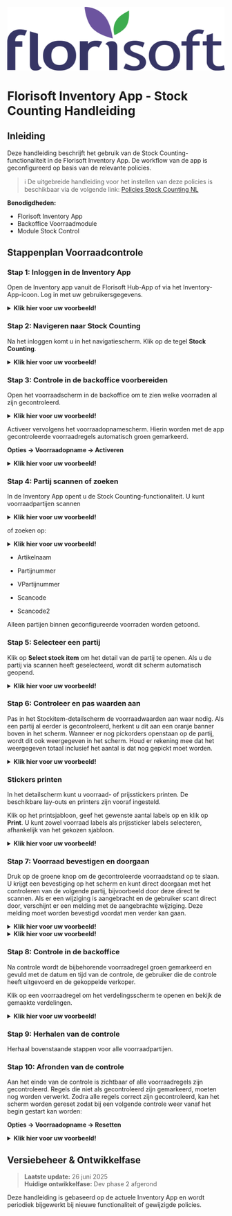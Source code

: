 ![Florisoft logo](https://raw.githubusercontent.com/florisoft/User.Manuals/main/fslogo.png)

# Florisoft Inventory App - Stock Counting Handleiding

## Inleiding

Deze handleiding beschrijft het gebruik van de Stock Counting-functionaliteit in de Florisoft Inventory App. De workflow van de app is geconfigureerd op basis van de relevante policies.

> ℹ️ De uitgebreide handleiding voor het instellen van deze policies is beschikbaar via de volgende link: [Policies Stock Counting NL](https://github.com/florisoft/User.Manuals/blob/main/CLOUD%20APPLICATIONS/Inventory%20App/Stock%20Counting/Policies%20Stock%20Counting%20NL.md)

**Benodigdheden:**

- Florisoft Inventory App
- Backoffice Voorraadmodule
- Module Stock Control

## Stappenplan Voorraadcontrole

### Stap 1: Inloggen in de Inventory App

Open de Inventory app vanuit de Florisoft Hub-App of via het Inventory-App-icoon. Log in met uw gebruikersgegevens. 

<details><summary><b>Klik hier voor uw voorbeeld!</b></summary><img src="Media/Doorloop/1.png"></details>

### Stap 2: Navigeren naar Stock Counting

Na het inloggen komt u in het navigatiescherm. Klik op de tegel **Stock Counting**.

<details><summary><b>Klik hier voor uw voorbeeld!</b></summary><img src="Media/Doorloop/2.png"></details>

### Stap 3: Controle in de backoffice voorbereiden

Open het voorraadscherm in de backoffice om te zien welke voorraden al zijn gecontroleerd.

<details><summary><b>Klik hier voor uw voorbeeld!</b></summary><img src="Media/Doorloop/3.png"></details>

Activeer vervolgens het voorraadopnamescherm. Hierin worden met de app gecontroleerde voorraadregels automatisch groen gemarkeerd.

**Opties → Voorraadopname → Activeren**

<details><summary><b>Klik hier voor uw voorbeeld!</b></summary><img src="Media/Doorloop/4A.png"></details>

### Stap 4: Partij scannen of zoeken

In de Inventory App opent u de Stock Counting-functionaliteit. U kunt voorraadpartijen scannen

<details><summary><b>Klik hier voor uw voorbeeld!</b></summary><img src="Media/Doorloop/4B.png"></details>

of zoeken op:

<details><summary><b>Klik hier voor uw voorbeeld!</b></summary><img src="Media/Doorloop/5.png"></details>

- Artikelnaam
    
- Partijnummer
    
- VPartijnummer
    
- Scancode
    
- Scancode2
    

Alleen partijen binnen geconfigureerde voorraden worden getoond.

### Stap 5: Selecteer een partij

Klik op **Select stock item** om het detail van de partij te openen. Als u de partij via scannen heeft geselecteerd, wordt dit scherm automatisch geopend.

<details><summary><b>Klik hier voor uw voorbeeld!</b></summary><img src="Media/Doorloop/6.png"></details>

### Stap 6: Controleer en pas waarden aan

Pas in het Stockitem-detailscherm de voorraadwaarden aan waar nodig. Als een partij al eerder is gecontroleerd, herkent u dit aan een oranje banner boven in het scherm. Wanneer er nog pickorders openstaan op de partij, wordt dit ook weergegeven in het scherm. Houd er rekening mee dat het weergegeven totaal inclusief het aantal is dat nog gepickt moet worden.

<details><summary><b>Klik hier voor uw voorbeeld!</b></summary><img src="Media/Doorloop/7.png"></details>

### Stickers printen

In het detailscherm kunt u voorraad- of prijsstickers printen. De beschikbare lay-outs en printers zijn vooraf ingesteld.

Klik op het printsjabloon, geef het gewenste aantal labels op en klik op **Print**. U kunt zowel voorraad labels als prijssticker labels selecteren, afhankelijk van het gekozen sjabloon.

<details><summary><b>Klik hier voor uw voorbeeld!</b></summary><img src="Media/Doorloop/8.png"></details>

### Stap 7: Voorraad bevestigen en doorgaan

Druk op de groene knop om de gecontroleerde voorraadstand op te slaan. U krijgt een bevestiging op het scherm en kunt direct doorgaan met het controleren van de volgende partij, bijvoorbeeld door deze direct te scannen. Als er een wijziging is aangebracht en de gebruiker scant direct door, verschijnt er een melding met de aangebrachte wijziging. Deze melding moet worden bevestigd voordat men verder kan gaan.

<details><summary><b>Klik hier voor uw voorbeeld!</b></summary><img src="Media/Doorloop/9.png"></details>
<details><summary><b>Klik hier voor uw voorbeeld!</b></summary><img src="Media/Doorloop/11.png"></details>

### Stap 8: Controle in de backoffice

Na controle wordt de bijbehorende voorraadregel groen gemarkeerd en gevuld met de datum en tijd van de controle, de gebruiker die de controle heeft uitgevoerd en de gekoppelde verkoper.

Klik op een voorraadregel om het verdelingsscherm te openen en bekijk de gemaakte verdelingen.

<details><summary><b>Klik hier voor uw voorbeeld!</b></summary><img src="Media/Doorloop/12.png"></details>

### Stap 9: Herhalen van de controle

Herhaal bovenstaande stappen voor alle voorraadpartijen. 

### Stap 10: Afronden van de controle

Aan het einde van de controle is zichtbaar of alle voorraadregels zijn gecontroleerd. Regels die niet als gecontroleerd zijn gemarkeerd, moeten nog worden verwerkt. Zodra alle regels correct zijn gecontroleerd, kan het scherm worden gereset zodat bij een volgende controle weer vanaf het begin gestart kan worden:

**Opties → Voorraadopname → Resetten**

<details><summary><b>Klik hier voor uw voorbeeld!</b></summary><img src="Media/Doorloop/13.png"></details>

## Versiebeheer & Ontwikkelfase

> **Laatste update:** 26 juni 2025  
> **Huidige ontwikkelfase:** Dev phase 2 afgerond

Deze handleiding is gebaseerd op de actuele Inventory App en wordt periodiek bijgewerkt bij nieuwe functionaliteit of gewijzigde policies.

